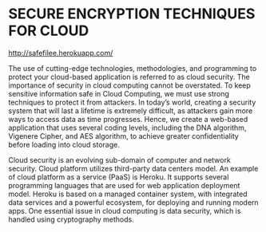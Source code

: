 # SECURE ENCRYPTION TECHNIQUES FOR CLOUD

http://safefilee.herokuapp.com/


The use of cutting-edge technologies, methodologies, and programming to protect your 
cloud-based application is referred to as cloud security. The importance of security in 
cloud computing cannot be overstated. To keep sensitive information safe in Cloud 
Computing, we must use strong techniques to protect it from attackers. In today’s world, 
creating a security system that will last a lifetime is extremely difficult, as attackers 
gain more ways to access data as time progresses. Hence, we create a web-based 
application that uses several coding levels, including the DNA algorithm, Vigenere 
Cipher, and AES algorithm, to achieve greater confidentiality before loading into cloud 
storage. 


Cloud security is an evolving sub-domain of computer and network security. Cloud 
platform utilizes third-party data centers model. An example of cloud platform as a 
service (PaaS) is Heroku. It supports several programming languages that are used for 
web application deployment model. Heroku is based on a managed container system, 
with integrated data services and a powerful ecosystem, for deploying and running 
modern apps. One essential issue in cloud computing is data security, which is handled 
using cryptography methods. 

